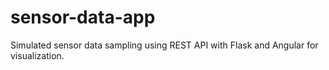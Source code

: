 # sensor-data-app
Simulated sensor data sampling using REST API with Flask and Angular for visualization.

